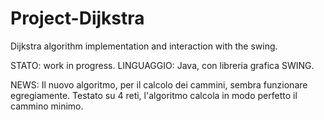 # Project-Dijkstra
Dijkstra algorithm implementation and interaction with the swing.

STATO: work in progress.
LINGUAGGIO: Java, con libreria grafica SWING.

NEWS: Il nuovo algoritmo, per il calcolo dei cammini,
sembra funzionare egregiamente. Testato su 4 reti, l'algoritmo calcola in modo perfetto il cammino minimo.

